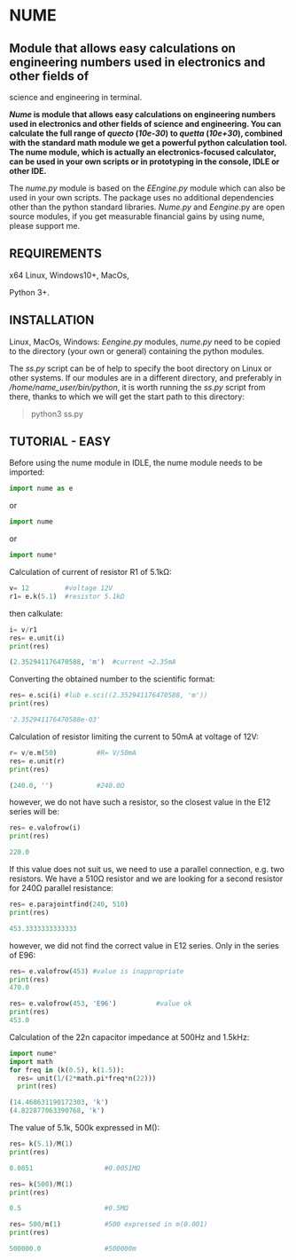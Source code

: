 # NUME
## Module that allows easy calculations on engineering numbers used in electronics and other fields of 
science and engineering in terminal.

**_Nume_ is module that allows easy calculations on engineering numbers used in electronics and
other fields of science and engineering. You can calculate the full range of _quecto_ (_10e-30_) to
_quetta_ (_10e+30_), combined with the standard math module we get a powerful python calculation
tool. The nume module, which is actually an electronics-focused calculator, can be used in your
own scripts or in prototyping in the console, IDLE or other IDE.**

The _nume.py_ module is based on the _EEngine.py_ module which can also be used in your own
scripts. The package uses no additional dependencies other than the python standard libraries.
_Nume.py_ and _Eengine_.py are open source modules, if you get measurable financial gains by using
nume, please support me.

## REQUIREMENTS
x64 Linux, Windows10+, MacOs,

Python 3+.

## INSTALLATION
Linux, MacOs, Windows:
_Eengine.py_ modules, _nume.py_ need to be copied to the directory (your own or general) containing
the python modules.

The _ss.py_ script can be of help to specify the boot directory on Linux or other systems. If our modules are in
a different directory, and preferably in _/home/name_user/bin/python_, it is worth running the _ss.py_
script from there, thanks to which we will get the start path to this directory:

> python3 ss.py

## TUTORIAL - EASY
Before using the nume module in IDLE, the nume module needs to be imported:

```python
import nume as e
```

or

```python
import nume
```

or

```python
import nume*
```

Calculation of current of resistor R1 of 5.1kΩ:

```python
v= 12         #voltage 12V
r1= e.k(5.1)  #resistor 5.1kΩ
```

then calkulate:

```python
i= v/r1
res= e.unit(i)
print(res)

(2.352941176470588, 'm')  #current ≈2.35mA
```

Converting the obtained number to the scientific format:

```python
res= e.sci(i) #lub e.sci((2.352941176470588, 'm'))
print(res)

'2.352941176470588e-03'
```

Calculation of resistor limiting the current to 50mA at voltage of 12V:

```python
r= v/e.m(50)          #R= V/50mA
res= e.unit(r)
print(res)

(240.0, '')           #240.0Ω
```

however, we do not have such a resistor, so the closest value in the E12 series will be:

```python
res= e.valofrow(i)
print(res)

220.0
```

If this value does not suit us, we need to use a parallel connection, e.g. two resistors. We have a
510Ω resistor and we are looking for a second resistor for 240Ω parallel resistance:

```python
res= e.parajointfind(240, 510)
print(res)

453.3333333333333
```

however, we did not find the correct value in E12 series. Only in the series of E96:

```python
res= e.valofrow(453) #value is inappropriate
print(res)
470.0

res= e.valofrow(453, 'E96')          #value ok
print(res)
453.0
```

Calculation of the 22n capacitor impedance at 500Hz and 1.5kHz:

```python
import nume*
import math
for freq in (k(0.5), k(1.5)):
  res= unit(1/(2*math.pi*freq*n(22)))
  print(res)

(14.468631190172303, 'k')
(4.822877063390768, 'k')
```

The value of 5.1k, 500k expressed in M():

```python
res= k(5.1)/M(1)
print(res)

0.0051                  #0.0051MΩ

res= k(500)/M(1)
print(res)

0.5                     #0.5MΩ

res= 500/m(1)           #500 expressed in m(0.001)
print(res)

500000.0                #500000m
```
